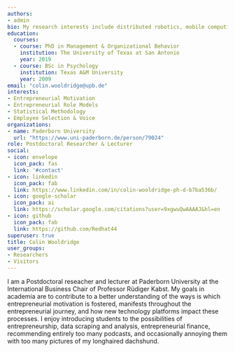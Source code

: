 ```yaml
---
authors:
- admin
bio: My research interests include distributed robotics, mobile computing and programmable matter.
education:
  courses:
  - course: PhD in Management & Organizational Behavior
    institution: The University of Texas at San Antonio
    year: 2019
  - course: BSc in Psychology
    institution: Texas A&M University
    year: 2009
email: "colin.wooldridge@upb.de"
interests:
- Entrepreneurial Motivation
- Entrepreneurial Role Models
- Statistical Methodology
- Employee Selection & Voice
organizations:
- name: Paderborn University
  url: "https://www.uni-paderborn.de/person/79024"
role: Postdoctoral Researcher & Lecturer
social:
- icon: envelope
  icon_pack: fas
  link: '#contact'
- icon: linkedin
  icon_pack: fab
  link: https://www.linkedin.com/in/colin-wooldridge-ph-d-b7ba536b/
- icon: google-scholar
  icon_pack: ai
  link: https://scholar.google.com/citations?user=9xgwuQwAAAAJ&hl=en
- icon: github
  icon_pack: fab
  link: https://github.com/Redhat44
superuser: true
title: Colin Wooldridge
user_groups:
- Researchers
- Visitors
---
```


I am a Postdoctoral reseacher and lecturer at Paderborn University at the International Business Chair of Professor Rüdiger Kabst. My goals in academia are to contribute to a better understanding of the ways is which entrepreneurial motivation is fostered, manifests throughout the entrepreneurial journey, and how new technology platforms impact these processes. I enjoy introducing students to the possibilities of entrepreneurship, data scraping and analysis, entrepreneurial finance, recommending entirely too many podcasts, and occasionally annoying them with too many pictures of my longhaired dachshund. 

